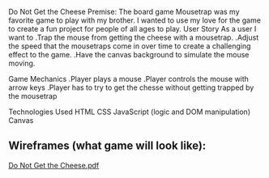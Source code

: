 Do Not Get the Cheese
Premise: The board game Mousetrap was my favorite game to play with my brother. I wanted to use my love for the game to create a fun project for people of all ages to play.
User Story
As a user I want to
.Trap the mouse from getting the cheese with a mousetrap.
.Adjust the speed that the mousetraps come in over time to create a challenging effect to the game.
.Have the canvas background to simulate the mouse moving.

Game Mechanics
.Player plays a mouse
.Player controls the mouse with arrow keys
.Player has to try to get the chesse without getting trapped by the mousetrap


Technologies Used
HTML
CSS
JavaScript (logic and DOM manipulation)
Canvas 

## Wireframes (what game will look like):

[Do Not Get the Cheese.pdf](https://github.com/jrbreeden/Do-Not-get-the-Cheese/files/8766346/Do.Not.Get.the.Cheese.pdf)
